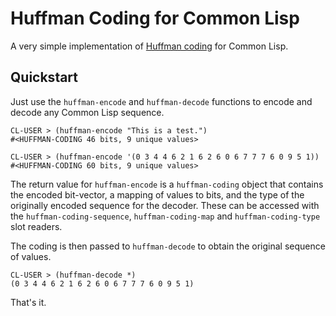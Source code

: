 # Huffman Coding for Common Lisp

A very simple implementation of [Huffman coding](http://en.wikipedia.org/wiki/Huffman_coding) for Common Lisp.

## Quickstart

Just use the `huffman-encode` and `huffman-decode` functions to encode and decode any Common Lisp sequence.

	CL-USER > (huffman-encode "This is a test.")
	#<HUFFMAN-CODING 46 bits, 9 unique values>
	
	CL-USER > (huffman-encode '(0 3 4 4 6 2 1 6 2 6 0 6 7 7 7 6 0 9 5 1))
	#<HUFFMAN-CODING 60 bits, 9 unique values>

The return value for `huffman-encode` is a `huffman-coding` object that contains the encoded bit-vector, a mapping of values to bits, and the type of the originally encoded sequence for the decoder. These can be accessed with the `huffman-coding-sequence`, `huffman-coding-map` and `huffman-coding-type` slot readers.

The coding is then passed to `huffman-decode` to obtain the original sequence of values.
	
	CL-USER > (huffman-decode *)
	(0 3 4 4 6 2 1 6 2 6 0 6 7 7 7 6 0 9 5 1)

That's it.
